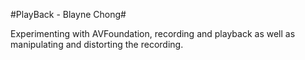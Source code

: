 #PlayBack - Blayne Chong#

Experimenting with AVFoundation, recording and playback as well as manipulating and distorting the recording.